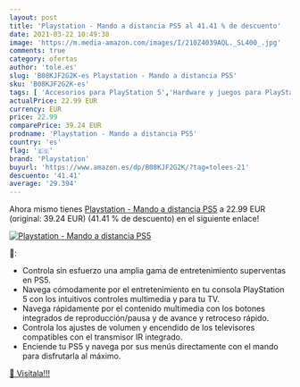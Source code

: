 ```yaml
---
layout: post
title: 'Playstation - Mando a distancia PS5 al 41.41 % de descuento'
date: 2021-03-22 10:49:38
image: 'https://m.media-amazon.com/images/I/210Z4039AQL._SL400_.jpg'
comments: true
category: ofertas
author: 'tole.es'
slug: 'B08KJF2G2K-es Playstation - Mando a distancia PS5'
sku: 'B08KJF2G2K-es'
tags: [ 'Accesorios para PlayStation 5','Hardware y juegos para PlayStation 5','Mandos y controles para PlayStation 5','Videojuegos','playstation','ps5', ]
actualPrice: 22.99 EUR
currency: EUR
price: 22.99
comparePrice: 39.24 EUR
prodname: 'Playstation - Mando a distancia PS5'
country: 'es'
flag: '🇪🇸'
brand: 'Playstation'
buyurl: 'https://www.amazon.es/dp/B08KJF2G2K/?tag=tolees-21'
descuento: '41.41'
average: '29.394'
---
```


Ahora mismo tienes [Playstation - Mando a distancia PS5](https://www.amazon.es/dp/B08KJF2G2K/?tag=tolees-21) a 22.99 EUR (original: 39.24 EUR) (41.41 %  de descuento) en el siguiente enlace!

[![Playstation - Mando a distancia PS5](https://m.media-amazon.com/images/I/210Z4039AQL._SL400_.jpg)](https://www.amazon.es/dp/B08KJF2G2K/?tag=tolees-21)

🔎:

- Controla sin esfuerzo una amplia gama de entretenimiento superventas en PS5.
- Navega cómodamente por el entretenimiento en tu consola PlayStation 5 con los intuitivos controles multimedia y para tu TV.
- Navega rápidamente por el contenido multimedia con los botones integrados de reproducción/pausa y de avance y retroceso rápido.
- Controla los ajustes de volumen y encendido de los televisores compatibles con el transmisor IR integrado.
- Enciende tu PS5 y navega por sus menús directamente con el mando para disfrutarla al máximo.

[🛒 Visítala!!!](https://www.amazon.es/dp/B08KJF2G2K/?tag=tolees-21)
